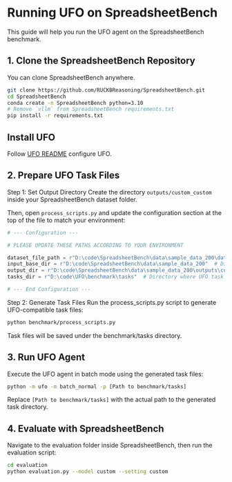 # Running UFO on SpreadsheetBench
This guide will help you run the UFO agent on the SpreadsheetBench benchmark.

## 1. Clone the SpreadsheetBench Repository
You can clone SpreadsheetBench anywhere.
```bash
git clone https://github.com/RUCKBReasoning/SpreadsheetBench.git
cd SpreadsheetBench
conda create -n SpreadsheetBench python=3.10
# Remove `vllm` from SpreadsheetBench requirements.txt
pip install -r requirements.txt
```

## Install UFO
Follow [UFO README](https://github.com/2020-qqtcg/UFO/blob/2020qq-tcg/ssb/README.md) configure UFO.

## 2. Prepare UFO Task Files
Step 1: Set Output Directory
Create the directory `outputs/custom_custom` inside your SpreadsheetBench dataset folder.

Then, open `process_scripts.py` and update the configuration section at the top of the file to match your environment:

```python
# --- Configuration ---

# PLEASE UPDATE THESE PATHS ACCORDING TO YOUR ENVIRONMENT

dataset_file_path = r"D:\code\SpreadsheetBench\data\sample_data_200\dataset.json"  # Path to your SpreadsheetBench dataset.json
input_base_dir = r"D:\code\SpreadsheetBench\data\sample_data_200"  # Directory containing spreadsheet folders (e.g., 'spreadsheet/59196')
output_dir = r"D:\code\SpreadsheetBench\data\sample_data_200\outputs\custom_custom"  # Output directory for the final .xlsx files
tasks_dir = r"D:\code\UFO\benchmark\tasks"  # Directory where UFO task files will be saved

# --- End Configuration ---
```
Step 2: Generate Task Files
Run the process_scripts.py script to generate UFO-compatible task files:

```bash
python benchmark/process_scripts.py
```
Task files will be saved under the benchmark/tasks directory.

## 3. Run UFO Agent
Execute the UFO agent in batch mode using the generated task files:

```bash
python -m ufo -m batch_normal -p [Path to benchmark/tasks]
```
Replace `[Path to benchmark/tasks]` with the actual path to the generated task directory.

## 4. Evaluate with SpreadsheetBench
Navigate to the evaluation folder inside SpreadsheetBench, then run the evaluation script:

```bash
cd evaluation
python evaluation.py --model custom --setting custom
```